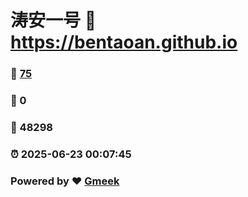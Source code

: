 # 涛安一号 :link: https://bentaoan.github.io 
### :page_facing_up: [75](https://bentaoan.github.io/tag.html) 
### :speech_balloon: 0 
### :hibiscus: 48298 
### :alarm_clock: 2025-06-23 00:07:45 
### Powered by :heart: [Gmeek](https://github.com/Meekdai/Gmeek)
